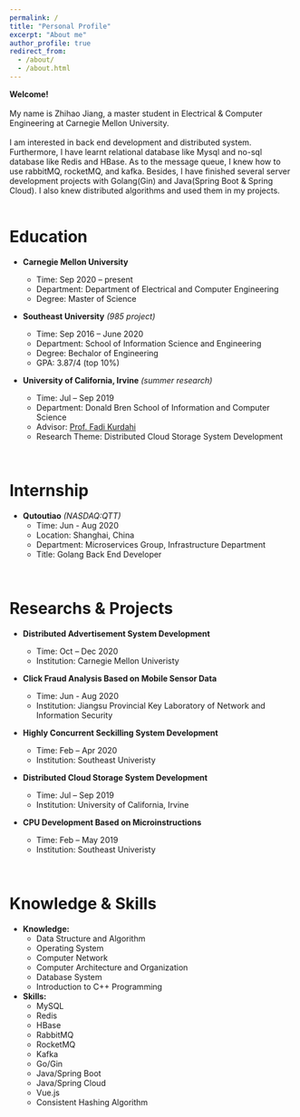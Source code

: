 ```yaml
---
permalink: /
title: "Personal Profile"
excerpt: "About me"
author_profile: true
redirect_from: 
  - /about/
  - /about.html
---
```

**Welcome!**
<br/>
<br/>
My name is Zhihao Jiang, a master student in Electrical & Computer Engineering at Carnegie Mellon University. 
<br/>
<br/>
I am interested in back end development and distributed system. Furthermore, I have learnt relational database like Mysql and no-sql database like Redis and HBase. As to the message queue, I knew how to use rabbitMQ, rocketMQ, and kafka. Besides, I have finished several server development projects with Golang(Gin) and Java(Spring Boot & Spring Cloud). I also knew distributed algorithms and used them in my projects.
<br/> 
<br/> 

Education
======
* **Carnegie Mellon University**
	* Time: Sep 2020 – present
	* Department: Department of Electrical and Computer Engineering
	* Degree: Master of Science

* **Southeast University** <i>(985 project)</i>
	* Time: Sep 2016 – June 2020
	* Department: School of Information Science and Engineering
	* Degree: Bechalor of Engineering
	* GPA: 3.87/4 (top 10%)

* **University of California, Irvine** <i>(summer research)</i>
	* Time: Jul – Sep 2019
	* Department: Donald Bren School of Information and Computer Science
	* Advisor: [Prof. Fadi Kurdahi](https://engineering.uci.edu/users/fadi-kurdahi)
	* Research Theme: Distributed Cloud Storage System Development

<br/>

Internship
======
* **Qutoutiao** <i>(NASDAQ:QTT)</i>
	* Time: Jun - Aug 2020
	* Location: Shanghai, China
	* Department: Microservices Group, Infrastructure Department
	* Title: Golang Back End Developer

<br/>

Researchs & Projects
======
* **Distributed Advertisement System Development**
	* Time: Oct – Dec 2020
	* Institution: Carnegie Mellon Univeristy

* **Click Fraud Analysis Based on Mobile Sensor Data**
	* Time: Jun - Aug 2020
	* Institution: Jiangsu Provincial Key Laboratory of Network and Information Security

* **Highly Concurrent Seckilling System Development**
	* Time: Feb – Apr 2020
	* Institution: Southeast Univeristy

* **Distributed Cloud Storage System Development**
	* Time: Jul – Sep 2019
	* Institution: University of California, Irvine

* **CPU Development Based on Microinstructions**
	* Time: Feb – May 2019
	* Institution: Southeast Univeristy

<br/>

Knowledge & Skills
======
* **Knowledge:**
	* Data Structure and Algorithm
	* Operating System
	* Computer Network
	* Computer Architecture and Organization
	* Database System
	* Introduction to C++ Programming
* **Skills:**
	* MySQL
	* Redis
	* HBase
	* RabbitMQ
	* RocketMQ
	* Kafka
	* Go/Gin
	* Java/Spring Boot
	* Java/Spring Cloud
	* Vue.js
	* Consistent Hashing Algorithm
